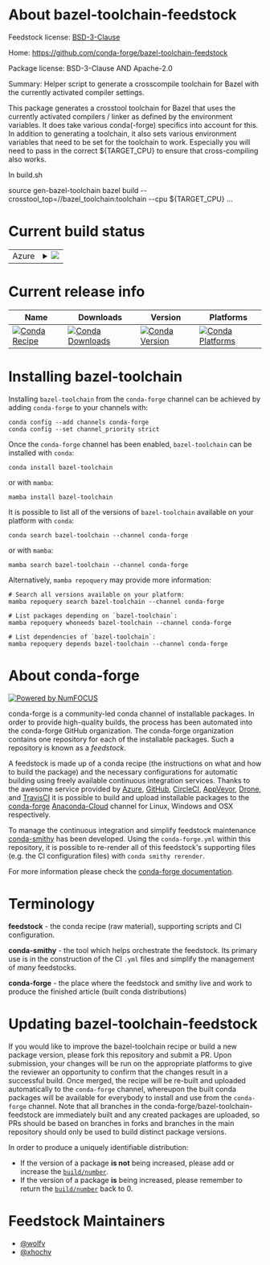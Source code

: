 About bazel-toolchain-feedstock
===============================

Feedstock license: [BSD-3-Clause](https://github.com/conda-forge/bazel-toolchain-feedstock/blob/main/LICENSE.txt)

Home: https://github.com/conda-forge/bazel-toolchain-feedstock

Package license: BSD-3-Clause AND Apache-2.0

Summary: Helper script to generate a crosscompile toolchain for Bazel with the currently activated compiler settings.

This package generates a crosstool toolchain for Bazel that uses the currently
activated compilers / linker as defined by the environment variables. It does
take various conda(-forge) specifics into account for this. In addition to generating
a toolchain, it also sets various environment variables that need to be set for
the toolchain to work. Especially you will need to pass in the correct ${TARGET_CPU}
to ensure that cross-compiling also works.

In build.sh

  source gen-bazel-toolchain
  bazel build --crosstool_top=//bazel_toolchain:toolchain --cpu ${TARGET_CPU} …


Current build status
====================


<table>
    
  <tr>
    <td>Azure</td>
    <td>
      <details>
        <summary>
          <a href="https://dev.azure.com/conda-forge/feedstock-builds/_build/latest?definitionId=13495&branchName=main">
            <img src="https://dev.azure.com/conda-forge/feedstock-builds/_apis/build/status/bazel-toolchain-feedstock?branchName=main">
          </a>
        </summary>
        <table>
          <thead><tr><th>Variant</th><th>Status</th></tr></thead>
          <tbody><tr>
              <td>linux_64</td>
              <td>
                <a href="https://dev.azure.com/conda-forge/feedstock-builds/_build/latest?definitionId=13495&branchName=main">
                  <img src="https://dev.azure.com/conda-forge/feedstock-builds/_apis/build/status/bazel-toolchain-feedstock?branchName=main&jobName=linux&configuration=linux%20linux_64_" alt="variant">
                </a>
              </td>
            </tr><tr>
              <td>linux_aarch64</td>
              <td>
                <a href="https://dev.azure.com/conda-forge/feedstock-builds/_build/latest?definitionId=13495&branchName=main">
                  <img src="https://dev.azure.com/conda-forge/feedstock-builds/_apis/build/status/bazel-toolchain-feedstock?branchName=main&jobName=linux&configuration=linux%20linux_aarch64_" alt="variant">
                </a>
              </td>
            </tr><tr>
              <td>linux_ppc64le</td>
              <td>
                <a href="https://dev.azure.com/conda-forge/feedstock-builds/_build/latest?definitionId=13495&branchName=main">
                  <img src="https://dev.azure.com/conda-forge/feedstock-builds/_apis/build/status/bazel-toolchain-feedstock?branchName=main&jobName=linux&configuration=linux%20linux_ppc64le_" alt="variant">
                </a>
              </td>
            </tr><tr>
              <td>osx_64</td>
              <td>
                <a href="https://dev.azure.com/conda-forge/feedstock-builds/_build/latest?definitionId=13495&branchName=main">
                  <img src="https://dev.azure.com/conda-forge/feedstock-builds/_apis/build/status/bazel-toolchain-feedstock?branchName=main&jobName=osx&configuration=osx%20osx_64_" alt="variant">
                </a>
              </td>
            </tr><tr>
              <td>osx_arm64</td>
              <td>
                <a href="https://dev.azure.com/conda-forge/feedstock-builds/_build/latest?definitionId=13495&branchName=main">
                  <img src="https://dev.azure.com/conda-forge/feedstock-builds/_apis/build/status/bazel-toolchain-feedstock?branchName=main&jobName=osx&configuration=osx%20osx_arm64_" alt="variant">
                </a>
              </td>
            </tr>
          </tbody>
        </table>
      </details>
    </td>
  </tr>
</table>

Current release info
====================

| Name | Downloads | Version | Platforms |
| --- | --- | --- | --- |
| [![Conda Recipe](https://img.shields.io/badge/recipe-bazel--toolchain-green.svg)](https://anaconda.org/conda-forge/bazel-toolchain) | [![Conda Downloads](https://img.shields.io/conda/dn/conda-forge/bazel-toolchain.svg)](https://anaconda.org/conda-forge/bazel-toolchain) | [![Conda Version](https://img.shields.io/conda/vn/conda-forge/bazel-toolchain.svg)](https://anaconda.org/conda-forge/bazel-toolchain) | [![Conda Platforms](https://img.shields.io/conda/pn/conda-forge/bazel-toolchain.svg)](https://anaconda.org/conda-forge/bazel-toolchain) |

Installing bazel-toolchain
==========================

Installing `bazel-toolchain` from the `conda-forge` channel can be achieved by adding `conda-forge` to your channels with:

```
conda config --add channels conda-forge
conda config --set channel_priority strict
```

Once the `conda-forge` channel has been enabled, `bazel-toolchain` can be installed with `conda`:

```
conda install bazel-toolchain
```

or with `mamba`:

```
mamba install bazel-toolchain
```

It is possible to list all of the versions of `bazel-toolchain` available on your platform with `conda`:

```
conda search bazel-toolchain --channel conda-forge
```

or with `mamba`:

```
mamba search bazel-toolchain --channel conda-forge
```

Alternatively, `mamba repoquery` may provide more information:

```
# Search all versions available on your platform:
mamba repoquery search bazel-toolchain --channel conda-forge

# List packages depending on `bazel-toolchain`:
mamba repoquery whoneeds bazel-toolchain --channel conda-forge

# List dependencies of `bazel-toolchain`:
mamba repoquery depends bazel-toolchain --channel conda-forge
```


About conda-forge
=================

[![Powered by
NumFOCUS](https://img.shields.io/badge/powered%20by-NumFOCUS-orange.svg?style=flat&colorA=E1523D&colorB=007D8A)](https://numfocus.org)

conda-forge is a community-led conda channel of installable packages.
In order to provide high-quality builds, the process has been automated into the
conda-forge GitHub organization. The conda-forge organization contains one repository
for each of the installable packages. Such a repository is known as a *feedstock*.

A feedstock is made up of a conda recipe (the instructions on what and how to build
the package) and the necessary configurations for automatic building using freely
available continuous integration services. Thanks to the awesome service provided by
[Azure](https://azure.microsoft.com/en-us/services/devops/), [GitHub](https://github.com/),
[CircleCI](https://circleci.com/), [AppVeyor](https://www.appveyor.com/),
[Drone](https://cloud.drone.io/welcome), and [TravisCI](https://travis-ci.com/)
it is possible to build and upload installable packages to the
[conda-forge](https://anaconda.org/conda-forge) [Anaconda-Cloud](https://anaconda.org/)
channel for Linux, Windows and OSX respectively.

To manage the continuous integration and simplify feedstock maintenance
[conda-smithy](https://github.com/conda-forge/conda-smithy) has been developed.
Using the ``conda-forge.yml`` within this repository, it is possible to re-render all of
this feedstock's supporting files (e.g. the CI configuration files) with ``conda smithy rerender``.

For more information please check the [conda-forge documentation](https://conda-forge.org/docs/).

Terminology
===========

**feedstock** - the conda recipe (raw material), supporting scripts and CI configuration.

**conda-smithy** - the tool which helps orchestrate the feedstock.
                   Its primary use is in the construction of the CI ``.yml`` files
                   and simplify the management of *many* feedstocks.

**conda-forge** - the place where the feedstock and smithy live and work to
                  produce the finished article (built conda distributions)


Updating bazel-toolchain-feedstock
==================================

If you would like to improve the bazel-toolchain recipe or build a new
package version, please fork this repository and submit a PR. Upon submission,
your changes will be run on the appropriate platforms to give the reviewer an
opportunity to confirm that the changes result in a successful build. Once
merged, the recipe will be re-built and uploaded automatically to the
`conda-forge` channel, whereupon the built conda packages will be available for
everybody to install and use from the `conda-forge` channel.
Note that all branches in the conda-forge/bazel-toolchain-feedstock are
immediately built and any created packages are uploaded, so PRs should be based
on branches in forks and branches in the main repository should only be used to
build distinct package versions.

In order to produce a uniquely identifiable distribution:
 * If the version of a package **is not** being increased, please add or increase
   the [``build/number``](https://docs.conda.io/projects/conda-build/en/latest/resources/define-metadata.html#build-number-and-string).
 * If the version of a package **is** being increased, please remember to return
   the [``build/number``](https://docs.conda.io/projects/conda-build/en/latest/resources/define-metadata.html#build-number-and-string)
   back to 0.

Feedstock Maintainers
=====================

* [@wolfv](https://github.com/wolfv/)
* [@xhochy](https://github.com/xhochy/)

